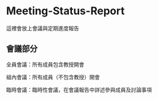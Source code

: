 # Meeting-Status-Report
這裡會放上會議與定期進度報告

## 會議部分
全員會議：所有成員包含教授開會

組內會議：所有成員（不包含教授）開會

臨時會議：臨時性會議，在會議報告中詳述參與成員及討論事項
